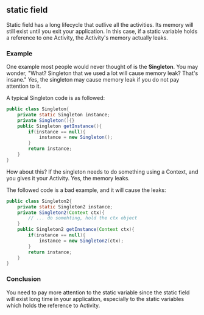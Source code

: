## static field

Static field has a long lifecycle that outlive all the activities. Its memory will still exist until you exit your application. In this case, if a static variable holds a reference to one Activity, the Activity's memory actually leaks. 

### Example
One example most people would never thought of is the **Singleton**. You may wonder, "What? Singleton that we used a lot will cause memory leak? That's insane." Yes, the singleton may cause memory leak if you do not pay attention to it. 

A typical Singleton code is as followed:

```java
public class Singleton{
    private static Singleton instance;
    private Singleton(){}
    public Singleton getInstance(){
        if(instance == null){
            instance = new Singleton();
        }
        return instance;
    }
}
```

How about this? If the singleton needs to do something using a Context, and you gives it your Activity. Yes, the memory leaks.

The followed code is a bad example, and it will cause the leaks:

```java
public class Singleton2{
    private static Singleton2 instance;
    private Singleton2(Context ctx){
        // ... do somehting, hold the ctx object
    }
    public Singleton2 getInstance(Context ctx){
        if(instance == null){
            instance = new Singleton2(ctx);
        }
        return instance;
    }
}
```

### Conclusion
You need to pay more attention to the static variable since the static field will exist long time in your application, especially to the static variables which holds the reference to Activity.